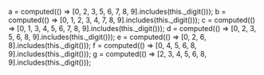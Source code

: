a = computed(() => [0, 2, 3, 5, 6, 7, 8, 9].includes(this._digit()));
  b = computed(() => [0, 1, 2, 3, 4, 7, 8, 9].includes(this._digit()));
  c = computed(() => [0, 1, 3, 4, 5, 6, 7, 8, 9].includes(this._digit()));
  d = computed(() => [0, 2, 3, 5, 6, 8, 9].includes(this._digit()));
  e = computed(() => [0, 2, 6, 8].includes(this._digit()));
  f = computed(() => [0, 4, 5, 6, 8, 9].includes(this._digit()));
  g = computed(() => [2, 3, 4, 5, 6, 8, 9].includes(this._digit()));
